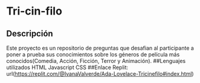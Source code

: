 # Tri-cin-filo
## Descripción 
Este proyecto es un repositorio de preguntas que desafian al participante a poner a prueba sus conocimientos sobre los géneros de película más conocidos(Comedia, Acción, Ficción, Terror y Animación).
##Lenguajes utilizados
HTML
Javascript
CSS
##Enlace Replit: url(https://replit.com/@IvanaValverde/Ada-Lovelace-Tricinefilo#index.html)

